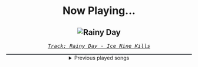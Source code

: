 <div align="center"> 
<h1>Now Playing...</h1>

![Rainy Day](https://i.scdn.co/image/ab67616d00001e02eb2826b3e23703d6e1d1bd0a)
--
_<samp><a href="https://open.spotify.com/track/3AkCkuC8LuRFEnvyKBQUOg">Track: Rainy Day - Ice Nine Kills</a></samp>_

<div style="border: 1px #4B5054 solid"></div>
<details>
  <summary>
    Previous played songs
  </summary>
  <table>
    <thead>
      <tr>
        <th>
          Artist
        </th>
        <th>
          Song
        </th>
        <th>
          Link
        </th>
      </tr>
    </thead>
    <tbody>
      <tr><td>Ice Nine Kills</td><td>Rainy Day</td><td><a href="https://open.spotify.com/track/3AkCkuC8LuRFEnvyKBQUOg">https://open.spotify.com/track/3AkCkuC8LuRFEnvyKBQUOg</a></td></tr><tr><td>Breaking Benjamin</td><td>Breath</td><td><a href="https://open.spotify.com/track/4JXfNOePhdgMOI7KZ1L25U">https://open.spotify.com/track/4JXfNOePhdgMOI7KZ1L25U</a></td></tr><tr><td>Breaking Benjamin</td><td>Hopeless</td><td><a href="https://open.spotify.com/track/2c2UTSuyPbEmxWyTOMwjON">https://open.spotify.com/track/2c2UTSuyPbEmxWyTOMwjON</a></td></tr><tr><td>Siamese</td><td>Through My Head</td><td><a href="https://open.spotify.com/track/7ydzZp3LEAugJbxCaJBiYh">https://open.spotify.com/track/7ydzZp3LEAugJbxCaJBiYh</a></td></tr><tr><td>Breaking Benjamin</td><td>Breaking the Silence</td><td><a href="https://open.spotify.com/track/6AGQ7pKkcnc6RVjtARt1ph">https://open.spotify.com/track/6AGQ7pKkcnc6RVjtARt1ph</a></td></tr><tr><td>ASHEN</td><td>Sacrifice</td><td><a href="https://open.spotify.com/track/6pJsavLAr71y4aL53PFGJo">https://open.spotify.com/track/6pJsavLAr71y4aL53PFGJo</a></td></tr><tr><td>Anime Allstars</td><td>Mit aller Kraft (Truth) (Detektiv Conan)</td><td><a href="https://open.spotify.com/track/6EMTRJxOGopDAqD50cYhfc">https://open.spotify.com/track/6EMTRJxOGopDAqD50cYhfc</a></td></tr><tr><td>Orbit Culture</td><td>Descent</td><td><a href="https://open.spotify.com/track/46IwawpHVB7462bMZ10Wzf">https://open.spotify.com/track/46IwawpHVB7462bMZ10Wzf</a></td></tr><tr><td>Orbit Culture</td><td>Alienated</td><td><a href="https://open.spotify.com/track/2XYiG3Hk8npxB78QbN5gqA">https://open.spotify.com/track/2XYiG3Hk8npxB78QbN5gqA</a></td></tr><tr><td>Gravemind</td><td>Failstate</td><td><a href="https://open.spotify.com/track/3azEr1hhru3U90cc8Y2aH8">https://open.spotify.com/track/3azEr1hhru3U90cc8Y2aH8</a></td></tr><tr><td>Memphis May Fire</td><td>Necessary Evil</td><td><a href="https://open.spotify.com/track/1TOMPmDRkQ9WBiYDZtcF98">https://open.spotify.com/track/1TOMPmDRkQ9WBiYDZtcF98</a></td></tr><tr><td>Blind Guardian</td><td>The Bard's Song - In the Forest - Revisited</td><td><a href="https://open.spotify.com/track/2og2RFuX8c1iThdlLmV2RW">https://open.spotify.com/track/2og2RFuX8c1iThdlLmV2RW</a></td></tr><tr><td>Rocco Minichiello</td><td>Fade To Black B13a (from Bleach) - Metal Version</td><td><a href="https://open.spotify.com/track/4KTxPcmVKPH6F9H2IoyMOF">https://open.spotify.com/track/4KTxPcmVKPH6F9H2IoyMOF</a></td></tr><tr><td>Rocco Minichiello</td><td>Fade To Black B13a (from Bleach) - Metal Version</td><td><a href="https://open.spotify.com/track/4KTxPcmVKPH6F9H2IoyMOF">https://open.spotify.com/track/4KTxPcmVKPH6F9H2IoyMOF</a></td></tr><tr><td>Rocco Minichiello</td><td>Fade To Black B13a (from Bleach) - Metal Version</td><td><a href="https://open.spotify.com/track/4KTxPcmVKPH6F9H2IoyMOF">https://open.spotify.com/track/4KTxPcmVKPH6F9H2IoyMOF</a></td></tr><tr><td>*NSYNC</td><td>Bye Bye Bye - From Deadpool and Wolverine Soundtrack</td><td><a href="https://open.spotify.com/track/62bOmKYxYg7dhrC6gH9vFn">https://open.spotify.com/track/62bOmKYxYg7dhrC6gH9vFn</a></td></tr><tr><td>*NSYNC</td><td>Bye Bye Bye - From Deadpool and Wolverine Soundtrack</td><td><a href="https://open.spotify.com/track/62bOmKYxYg7dhrC6gH9vFn">https://open.spotify.com/track/62bOmKYxYg7dhrC6gH9vFn</a></td></tr><tr><td>dArtagnan</td><td>The Riddle (feat. Visions Of Atlantis)</td><td><a href="https://open.spotify.com/track/3ucn4ytlqkm4Shw4LnGEpw">https://open.spotify.com/track/3ucn4ytlqkm4Shw4LnGEpw</a></td></tr><tr><td>MAXIMUM THE HORMONE</td><td>Koino Mega Lover</td><td><a href="https://open.spotify.com/track/2FGJsygiQplOyghzm99BWZ">https://open.spotify.com/track/2FGJsygiQplOyghzm99BWZ</a></td></tr><tr><td>BAND-MAID</td><td>Bestie</td><td><a href="https://open.spotify.com/track/2x09X8xcW4grY3mBvvHmLp">https://open.spotify.com/track/2x09X8xcW4grY3mBvvHmLp</a></td></tr>
    </tbody>
  </table>
</details>

</div>

